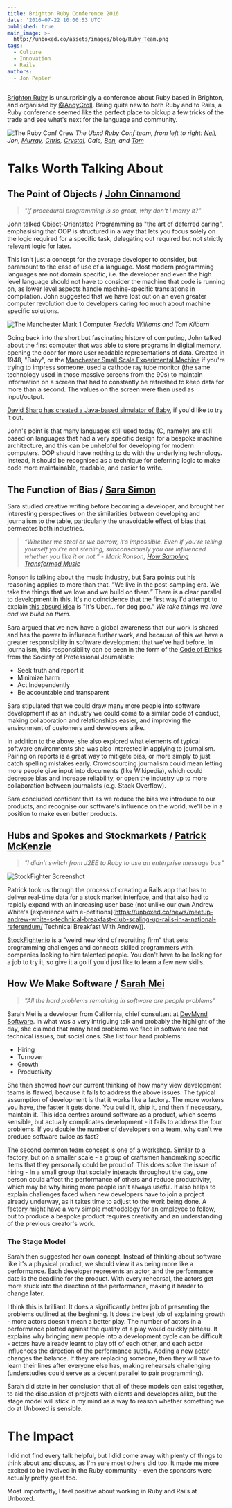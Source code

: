 ```yaml
---
title: Brighton Ruby Conference 2016
date: '2016-07-22 10:00:53 UTC'
published: true
main_image: >-
  http://unboxed.co/assets/images/blog/Ruby_Team.png
tags:
  - Culture
  - Innovation
  - Rails
authors:
  - Jon Pepler
---
```

[Brighton Ruby](http://brightonruby.com/) is unsurprisingly a conference about Ruby based in Brighton, and organised by [@AndyCroll](https://twitter.com/andycroll). Being quite new to both Ruby and to Rails, a Ruby conference seemed like the perfect place to pickup a few tricks of the trade and see what's next for the language and community.

![The Ruby Conf Crew](/assets/images/blog/Ruby_Team.png)
*The Ubxd Ruby Conf team, from left to right: [Neil](https://unboxed.co/people#neil-van-beinum), Jon, [Murray](https://unboxed.co/people#murray-steele), [Chris](https://unboxed.co/people#chris-holmes), [Crystal](https://unboxed.co/people#chris-carter), Cale, [Ben](https://unboxed.co/people#ben-wong), and [Tom](https://unboxed.co/people#tom-sabin)*

# Talks Worth Talking About
## The Point of Objects / [John Cinnamond](https://twitter.com/jcinnamond)

>*"If procedural programming is so great, why don't I marry it?"*

John talked Object-Orientated Programming as "the art of deferred caring", emphasising that OOP is structured in a way that lets you focus solely on the logic required for a specific task, delegating out required but not strictly relevant logic for later.

This isn't just a concept for the average developer to consider, but paramount to the ease of use of a language. Most modern programming languages are not domain specific, i.e. the developer and even the high level language should not have to consider the machine that code is running on, as lower level aspects handle machine-specific translations in compilation. John suggested that we have lost out on an even greater computer revolution due to developers caring too much about machine specific solutions.

![The Manchester Mark 1 Computer](/assets/images/blog/Manchester_Mark_1.jpg)
*Freddie Williams and Tom Kilburn*

Going back into the short but fascinating history of computing, John talked about the first computer that was able to store programs in digital memory, opening the door for more user readable representations of data. Created in 1948, "Baby", or the [Manchester Small Scale Experimental Machine](http://curation.cs.manchester.ac.uk/computer50/www.computer50.org/mark1/new.baby.html) if you're trying to impress someone, used a cathode ray tube monitor (the same technology used in those massive screens from the 90s) to maintain information on a screen that had to constantly be refreshed to keep data for more than a second. The values on the screen were then used as input/output.

[David Sharp has created a Java-based simulator of Baby](http://www.davidsharp.com/baby/), if you'd like to try it out.

John's point is that many languages still used today (C, namely) are still based on languages that had a very specific design for a bespoke machine architecture, and this can be unhelpful for developing for modern computers. OOP should have nothing to do with the underlying technology. Instead, it should be recognised as a technique for deferring logic to make code more maintainable, readable, and easier to write.

## The Function of Bias / [Sara Simon](https://twitter.com/sarambsimon)

Sara studied creative writing before becoming a developer, and brought her interesting perspectives on the similarities between developing and journalism to the table, particularly the unavoidable effect of bias that permeates both industries.

>*“Whether we steal or we borrow, it’s impossible. Even if you’re telling yourself you’re not stealing, subconsciously you are influenced whether you like it or not.” - Mark Ronson, [How Sampling Transformed Music](http://www.ted.com/talks/mark_ronson_how_sampling_transformed_music "How Sampling Transformed Music - Mark Ronson TED Talk")*

Ronson is talking about the music industry, but Sara points out his reasoning applies to more than that. "We live in the post-sampling era. We take the things that we love and we build on them.” There is a clear parallel to development in this. It's no coincidence that the first way I'd attempt to explain [this absurd idea](http://pooperapp.com/ "Pooper App") is "It's Uber... for dog poo." *We take things we love and we build on them.*

Sara argued that we now have a global awareness that our work is shared and has the power to influence further work, and because of this we have a greater responsibility in software development that we've had before. In journalism, this responsibility can be seen in the form of the [Code of Ethics](http://www.spj.org/ethicscode.asp) from the Society of Professional Journalists:

- Seek truth and report it
- Minimize harm
- Act Independently
- Be accountable and transparent

Sara stipulated that we could draw many more people into software development if as an industry we could come to a similar code of conduct, making collaboration and relationships easier, and improving the environment of customers and developers alike.

In addition to the above, she also explored what elements of typical software environments she was also interested in applying to journalism. Pairing on reports is a great way to mitigate bias, or more simply to just catch spelling mistakes early. Crowdsourcing journalism could mean letting more people give input into documents (like Wikipedia), which could decrease bias and increase reliability, or open the industry up to more collaboration between journalists (e.g. Stack Overflow).

Sara concluded confident that as we reduce the bias we introduce to our products, and recognise our software's influence on the world, we'll be in a position to make even better products.

## Hubs and Spokes and Stockmarkets / [Patrick McKenzie](https://twitter.com/patio11)

>*"I didn't switch from J2EE to Ruby to use an enterprise message bus"*

![StockFighter Screenshot](/assets/images/blog/StockFighter.png)

Patrick took us through the process of creating a Rails app that has to deliver real-time data for a stock market interface, and that also had to rapidly expand with an increasing user base (not unlike our own Andrew White's [experience with e-petitions](https://unboxed.co/news/meetup-andrew-white-s-technical-breakfast-club-scaling-up-rails-in-a-national-referendum/ Technical Breakfast With Andrew)).

[StockFighter.io](stockfighter.io) is a "weird new kind of recruiting firm" that sets programming challenges and connects skilled programmers with companies looking to hire talented people. You don't have to be looking for a job to try it, so give it a go if you'd just like to learn a few new skills.

## How We Make Software / [Sarah Mei](https://twitter.com/sarahmei)

> *"All the hard problems remaining in software are people problems"*

Sarah Mei is a developer from California, chief consultant at [DevMynd Software](https://www.devmynd.com/). In what was a very intriguing talk and probably the highlight of the day, she claimed that many hard problems we face in software are not technical issues, but social ones. She list four hard problems:

- Hiring
- Turnover
- Growth
- Productivity

She then showed how our current thinking of how many view development teams is flawed, because it fails to address the above issues. The typical assumption of development is that it works like a factory. The more workers you have, the faster it gets done. You build it, ship it, and then if necessary, maintain it. This idea centres around software as a product, which seems sensible, but actually complicates development - it fails to address the four problems. If you double the number of developers on a team, why can't we produce software twice as fast?

The second common team concept is one of a workshop. Similar to a factory, but on a smaller scale - a group of craftsmen handmaking specific items that they personally could be proud of. This does solve the issue of hiring - In a small group that socially interacts throughout the day, one person could affect the performance of others and reduce productivity, which may be why hiring more people isn't always useful. It also helps to explain challenges faced when new developers have to join a project already underway, as it takes time to adjust to the work being done. A factory might have a very simple methodology for an employee to follow, but to produce a bespoke product requires creativity and an understanding of the previous creator's work.

### The Stage Model

Sarah then suggested her own concept. Instead of thinking about software like it's a physical product, we should view it as being more like a performance. Each developer represents an actor, and the performance date is the deadline for the product. With every rehearsal, the actors get more stuck into the direction of the performance, making it harder to change later.

I think this is brilliant. It does a significantly better job of presenting the problems outlined at the beginning. It does the best job of explaining growth - more actors doesn't mean a better play. The number of actors in a performance plotted against the quality of a play would quickly plateau. It explains why bringing new people into a development cycle can be difficult - actors have already learnt to play off of each other, and each actor influences the direction of the performance subtly. Adding a new actor changes the balance. If they are replacing someone, then they will have to learn their lines after everyone else has, making rehearsals challenging (understudies could serve as a decent parallel to pair programming).

Sarah did state in her conclusion that all of these models can exist together, to aid the discussion of projects with clients and developers alike, but the stage model will stick in my mind as a way to reason whether something we do at Unboxed is sensible.

# The Impact

I did not find every talk helpful, but I did come away with plenty of things to think about and discuss, as I'm sure most others did too. It made me more excited to be involved in the Ruby community - even the sponsors were actually pretty great too.

Most importantly, I feel positive about working in Ruby and Rails at Unboxed.
